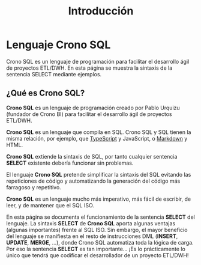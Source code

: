 ﻿---
title: "Introducción"
position: 1
---

# Lenguaje Crono SQL

Crono SQL es un lenguaje de programación para facilitar el desarrollo ágil de proyectos ETL/DWH. En esta página se muestra la sintaxis de la sentencia SELECT mediante ejemplos.

## ¿Qué es Crono SQL?

**Crono SQL** es un lenguaje de programación creado por Pablo Urquizu (fundador de Crono BI) para facilitar el desarrollo ágil de proyectos ETL/DWH.

**Crono SQL** es un lenguaje que compila en SQL. Crono SQL y SQL tienen la misma relación, por ejemplo, que [TypeScript](https://es.wikipedia.org/wiki/TypeScript) y JavaScript, o [Markdown](https://daringfireball.net/projects/markdown/syntax) y HTML. 

**Crono SQL** extiende la sintaxis de SQL, por tanto cualquier sentencia **SELECT** existente debería funcionar sin problemas. 

El lenguaje **Crono SQL** pretende simplificar la sintaxis del SQL evitando las repeticiones de código y automatizando la generación del código más farragoso y repetitivo. 

**Crono SQL** es un lenguaje mucho más imperativo, más fácil de escribir, de leer, y de mantener que el SQL ISO. 

En esta página se documenta el funcionamiento de la sentencia **SELECT** del lenguaje. La sintaxis **SELECT** de **Crono SQL** aporta algunas ventajas (algunas importantes) frente al SQL ISO. Sin embargo, el mayor beneficio del lenguaje se manifiesta en el resto de instrucciones DML (**INSERT**, **UPDATE**, **MERGE**, …), donde Crono SQL automatiza toda la lógica de carga. Por eso la sentencia **SELECT** es tan importante… ¡Es lo prácticamente lo único que tendrá que codificar el desarrollador de un proyecto  ETL/DWH!
